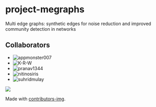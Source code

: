 # project-megraphs
Multi edge graphs: synthetic edges for noise reduction and improved community detection in networks

## Collaborators
* ![appmonster007](https://github.com/appmonster007)
* ![K-R-W](https://github.com/K-R-W)
* ![pranav1344](https://github.com/pranav1344)
* ![nitinosiris](https://github.com/nitinosiris)
* ![suhridmulay](https://github.com/suhridmulay)

<a href="https://github.com/appmonster007/project-megraphs/graphs/contributors">
  <img src="https://contrib.rocks/image?repo=appmonster007/project-megraphs" />
</a>

Made with [contributors-img](https://contrib.rocks).
